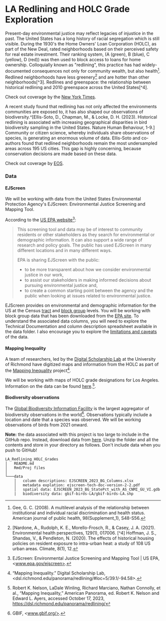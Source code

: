 # LA Redlining and HOLC Grade Exploration

Present-day environmental justice may reflect legacies of injustice in the past. The United States has a long history of racial segregation which is still visible. During the 1930's the Home Owners' Loan Corporation (HOLC), as part of the New Deal, rated neighborhoods based on their perceived safety for real estate investment. Their ranking system, (A (green), B (blue), C (yellow), D (red)) was then used to block access to loans for home ownership. Colloquially known as "redlining", this practice has had widely-documented consequences not only for community wealth, but also health[^1]. Redlined neighborhoods have less greenery[^2] and are hotter than other neighborhoods[^3]. Redlines and greenspace: the relationship between historical redlining and 2010 greenspace across the United States[^4].

[^1]: Gee, G. C. (2008). A multilevel analysis of the relationship between institutional and individual racial discrimination and health status. American journal of public health, 98(Supplement_1), S48-S56.
[^2]: [Nardone, A., Rudolph, K. E., Morello-Frosch, R., & Casey, J. A. (2021).  Environmental health perspectives, 129(1), 017006.
[^4] Hoffman, J. S., Shandas, V., & Pendleton, N. (2020). The effects of historical housing policies on resident exposure to intra-urban heat: a study of 108 US urban areas. Climate, 8(1), 12. 

Check out coverage by the [New York Times](https://www.nytimes.com/interactive/2020/08/24/climate/racism-redlining-cities-global-warming.html).

A recent study found that redlining has not only affected the environments communities are exposed to, it has also shaped our observations of biodiversity.^[Ellis-Soto, D., Chapman, M., & Locke, D. H. (2023). Historical redlining is associated with increasing geographical disparities in bird biodiversity sampling in the United States. Nature Human Behaviour, 1-9.] Community or citizen science, whereby individuals share observations of species, is generating an enormous volume of data. Ellis-Soto and co-authors found that redlined neighborhoods remain the most undersampled areas across 195 US cities. This gap is highly concerning, because conservation decisions are made based on these data.

Check out coverage by [EOS](https://eos.org/articles/bird-biodiversity-reports-reflect-cities-redlined-past?utm_source=EosBuzz&mkt_tok=OTg3LUlHVC01NzIAAAGOx3ckQPpeDY3QyFKdUnBSYqILj3qLrgb_Q2lasphwcF90xEzMgjZFUo3NHsw3caXDcZe6I8D8qdVsSRr3wzhb6LKAQRgNo8ffhjieEbDwMw).

### Data
#### EJScreen
We will be working with data from the United States Environmental Protection Agency's EJScreen: Environmental Justice Screening and Mapping Tool.

According to the [US EPA website](https://www.epa.gov/ejscreen/purposes-and-uses-ejscreen)[^5]:

>This screening tool and data may be of interest to community residents or other stakeholders as they search for environmental or demographic information. It can also support a wide range of research and policy goals. The public has used EJScreen in many different locations and in many different ways.
>
>EPA is sharing EJScreen with the public:  
> - to be more transparent about how we consider environmental justice in our work,  
> - to assist our stakeholders in making informed decisions about pursuing environmental justice and,   
> - to create a common starting point between the agency and the public when looking at issues related to environmental justice.

[^5]: EJScreen: Environmental Justice Screening and Mapping Tool | US EPA, <www.epa.gov/ejscreen>. 

EJScreen provides on environmental and demographic information for the US at the Census [tract](https://en.wikipedia.org/wiki/Census_tract) and [block group](https://en.wikipedia.org/wiki/Census_block_group) levels. You will be working with block group data that has been downloaded from the [EPA site](https://www.epa.gov/ejscreen/download-ejscreen-data). To understand the associated data columns, you will need to explore the Technical Documentation and column description spreadsheet available in the data folder. I also encourage you to explore the [limitations and caveats](https://www.epa.gov/ejscreen/limitations-and-caveats-using-ejscreen) of the data.

#### Mapping Inequality
A team of researchers, led by the [Digital Scholarship Lab](https://dsl.richmond.edu/) at the University of Richmond have digitized maps and information from the HOLC as part of the [Mapping Inequality](https://dsl.richmond.edu/panorama/redlining/#loc=5/39.1/-94.58) project[^6].

[^6]: “Mapping Inequality.” Digital Scholarship Lab, <dsl.richmond.edu/panorama/redlining/#loc=5/39.1/-94.58>. 

We will be working with maps of HOLC grade designations for Los Angeles. Information on the data can be found [here](https://dsl.richmond.edu/panorama/redlining/#loc=5/39.1/-94.58&text=downloads).[^7].

[^7]: Robert K. Nelson, LaDale Winling, Richard Marciano, Nathan Connolly, et al., “Mapping Inequality,” American Panorama, ed. Robert K. Nelson and Edward L. Ayers, accessed October 17, 2023, <https://dsl.richmond.edu/panorama/redlining/> 

#### Biodiversity observations
The [Global Biodiversity Information Facility](gbif.org) is the largest aggregator of biodiversity observations in the world[^8]. Observations typically include a location and date that a species was observed. We will be working observations of birds from 2021 onward.

[^8]: GBIF, <www.gbif.org/>. 

**Note:** the data associated with this project is too large to include in the GitHub repo. Instead, download data from [here](https://drive.google.com/file/d/1lcazRbNSmP8Vj9sH1AIJcO4D1d_ulJij/view?usp=share_link). Unzip the folder and all the contents and store in your directory as follows. Don't include data when you push to GitHub!

```         
LA_Redlining_HOLC_Grades
│   README.md
│   Rmd/Proj files    
│
└───data
    │   column descriptions: EJSCREEN_2023_BG_Columns.xlsx
    │   metadata explation: ejscreen-tech-doc-version-2-2.pdf
    │   spatial data: EJSCREEN_2023_BG_StatePct_with_AS_CNMI_GU_VI.gdb
    |   biodiversity data: gbif-birds-LA/gbif-birds-LA.shp
```
